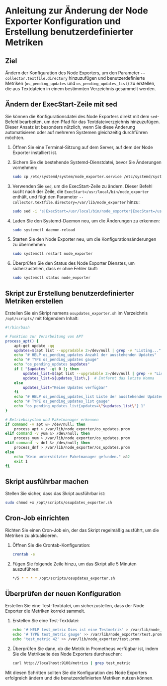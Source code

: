 
# Anleitung zur Änderung der Node Exporter Konfiguration und Erstellung benutzerdefinierter Metriken

## Ziel

Ändern der Konfiguration des Node Exporters, um den Parameter `--collector.textfile.directory` hinzuzufügen und benutzerdefinierte Metriken (`os_pending_updates` und `os_pending_updates_list`) zu erstellen, die aus Textdateien in einem bestimmten Verzeichnis gesammelt werden.

## Ändern der ExecStart-Zeile mit sed

Sie können die Konfigurationsdatei des Node Exporters direkt mit dem `sed`-Befehl bearbeiten, um den Pfad für das Textdateiverzeichnis hinzuzufügen. Dieser Ansatz ist besonders nützlich, wenn Sie diese Änderung automatisieren oder auf mehreren Systemen gleichzeitig durchführen möchten.

1. Öffnen Sie eine Terminal-Sitzung auf dem Server, auf dem der Node Exporter installiert ist.

2. Sichern Sie die bestehende Systemd-Dienstdatei, bevor Sie Änderungen vornehmen:

    ```bash
    sudo cp /etc/systemd/system/node_exporter.service /etc/systemd/system/node_exporter.service.bak
    ```

3. Verwenden Sie `sed`, um die ExecStart-Zeile zu ändern. Dieser Befehl sucht nach der Zeile, die `ExecStart=/usr/local/bin/node_exporter` enthält, und fügt den Parameter `--collector.textfile.directory=/var/lib/node_exporter` hinzu:

    ```bash
    sudo sed -i 's|ExecStart=/usr/local/bin/node_exporter|ExecStart=/usr/local/bin/node_exporter --collector.textfile.directory=/var/lib/node_exporter|' /etc/systemd/system/node_exporter.service
    ```

4. Laden Sie den Systemd-Daemon neu, um die Änderungen zu erkennen:

    ```bash
    sudo systemctl daemon-reload
    ```

5. Starten Sie den Node Exporter neu, um die Konfigurationsänderungen zu übernehmen:

    ```bash
    sudo systemctl restart node_exporter
    ```

6. Überprüfen Sie den Status des Node Exporter Dienstes, um sicherzustellen, dass er ohne Fehler läuft:

    ```bash
    sudo systemctl status node_exporter
    ```

## Skript zur Erstellung benutzerdefinierter Metriken erstellen

Erstellen Sie ein Skript namens `osupdates_exporter.sh` im Verzeichnis `/opt/scripts/` mit folgendem Inhalt:

```bash
#!/bin/bash

# Funktion zur Verarbeitung von APT
process_apt() {
    apt-get update -qq
    updates=$(apt list --upgradable 2>/dev/null | grep -v "Listing..." | wc -l)
    echo "# HELP os_pending_updates Anzahl der ausstehenden Updates"
    echo "# TYPE os_pending_updates gauge"
    echo "os_pending_updates $updates"
    if [ "$updates" -gt 0 ]; then
        updates_list=$(apt list --upgradable 2>/dev/null | grep -v "Listing..." | awk -F/ '{print $1}' | tr '\n' ',')
        updates_list=${updates_list%,}  # Entfernt das letzte Komma
    else
        updates_list="Keine Updates verfügbar"
    fi
    echo "# HELP os_pending_updates_list Liste der ausstehenden Updates"
    echo "# TYPE os_pending_updates_list gauge"
    echo "os_pending_updates_list{updates=\"$updates_list\"} 1"
}

# Betriebssystem und Paketmanager erkennen
if command -v apt &> /dev/null; then
    process_apt > /var/lib/node_exporter/os_updates.prom
elif command -v yum &> /dev/null; then
    process_yum > /var/lib/node_exporter/os_updates.prom
elif command -v dnf &> /dev/null; then
    process_dnf > /var/lib/node_exporter/os_updates.prom
else
    echo "Kein unterstützter Paketmanager gefunden." >&2
    exit 1
fi
```

## Skript ausführbar machen

Stellen Sie sicher, dass das Skript ausführbar ist:

```bash
sudo chmod +x /opt/scripts/osupdates_exporter.sh
```

## Cron-Job einrichten

Richten Sie einen Cron-Job ein, der das Skript regelmäßig ausführt, um die Metriken zu aktualisieren.

1. Öffnen Sie die Crontab-Konfiguration:

    ```bash
    crontab -e
    ```

2. Fügen Sie folgende Zeile hinzu, um das Skript alle 5 Minuten auszuführen:

    ```bash
    */5 * * * * /opt/scripts/osupdates_exporter.sh
    ```

## Überprüfen der neuen Konfiguration

Erstellen Sie eine Test-Textdatei, um sicherzustellen, dass der Node Exporter die Metriken korrekt sammelt.

1. Erstellen Sie eine Test-Textdatei:

    ```bash
    echo '# HELP test_metric Dies ist eine Testmetrik' > /var/lib/node_exporter/test.prom
    echo '# TYPE test_metric gauge' >> /var/lib/node_exporter/test.prom
    echo 'test_metric 42' >> /var/lib/node_exporter/test.prom
    ```

2. Überprüfen Sie dann, ob die Metrik in Prometheus verfügbar ist, indem Sie die Metrikseite des Node Exporters durchsuchen:

    ```bash
    curl http://localhost:9100/metrics | grep test_metric
    ```

Mit diesen Schritten sollten Sie die Konfiguration des Node Exporters erfolgreich ändern und die benutzerdefinierten Metriken nutzen können.
